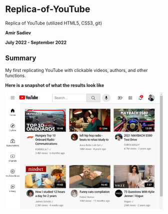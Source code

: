 # Replica-of-YouTube
Replica of YouTube (utilized HTML5, CSS3, git)

**Amir Sadiev** 

**July 2022 - September 2022**

## Summary
My first replicating YouTube with clickable videos, authors, and other functions. 

**Here is a snapshot of what the results look like**

![alt text](https://github.com/amir111/Replica-of-YouTube/blob/master/imgs/Screenshot%20of%20my%20replica%20of%20YouTube.PNG)

